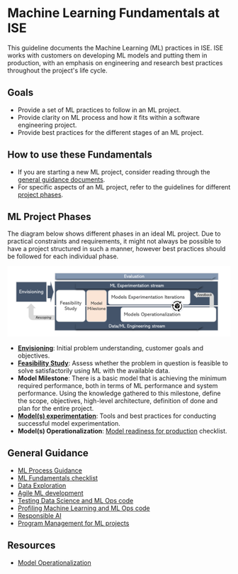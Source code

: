 # Machine Learning Fundamentals at ISE

This guideline documents the Machine Learning (ML) practices in ISE. ISE works with customers on developing ML models and putting them in production, with an emphasis on engineering and research best practices throughout the project's life cycle.

## Goals

* Provide a set of ML practices to follow in an ML project.
* Provide clarity on ML process and how it fits within a software engineering project.
* Provide best practices for the different stages of an ML project.

## How to use these Fundamentals

* If you are starting a new ML project, consider reading through the [general guidance documents](#general-guidance).
* For specific aspects of an ML project, refer to the guidelines for different [project phases](#ml-project-phases).

## ML Project Phases

The diagram below shows different phases in an ideal ML project. Due to practical constraints and requirements, it might not always be possible to have a project structured in such a manner, however best practices should be followed for each individual phase.

![Project flow](./images/flow.png)

* **[Envisioning](./envisioning-and-problem-formulation.md)**: Initial problem understanding, customer goals and objectives.
* **[Feasibility Study](./feasibility-studies.md)**: Assess whether the problem in question is feasible to solve satisfactorily using ML with the available data.
* **Model Milestone**: There is a basic model that is achieving the minimum required performance, both in terms of ML performance and system performance. Using the knowledge gathered to this milestone, define the scope, objectives, high-level architecture, definition of done and plan for the entire project.
* **[Model(s) experimentation](./model-experimentation.md)**: Tools and best practices for conducting successful model experimentation.
* **Model(s) Operationalization**: [Model readiness for production](ml-model-checklist.md) checklist.

## General Guidance

* [ML Process Guidance](./proposed-ml-process.md)
* [ML Fundamentals checklist](./ml-fundamentals-checklist.md)
* [Data Exploration](./data-exploration.md)
* [Agile ML development](./agile-development-considerations-for-ml-projects.md)
* [Testing Data Science and ML Ops code](./testing-data-science-and-mlops-code.md)
* [Profiling Machine Learning and ML Ops code](./profiling-ml-and-mlops-code.md)
* [Responsible AI](./responsible-ai.md)
* [Program Management for ML projects](./tpm-considerations-for-ml-projects.md)

## Resources

* [Model Operationalization](https://github.com/Microsoft/MLOps)
